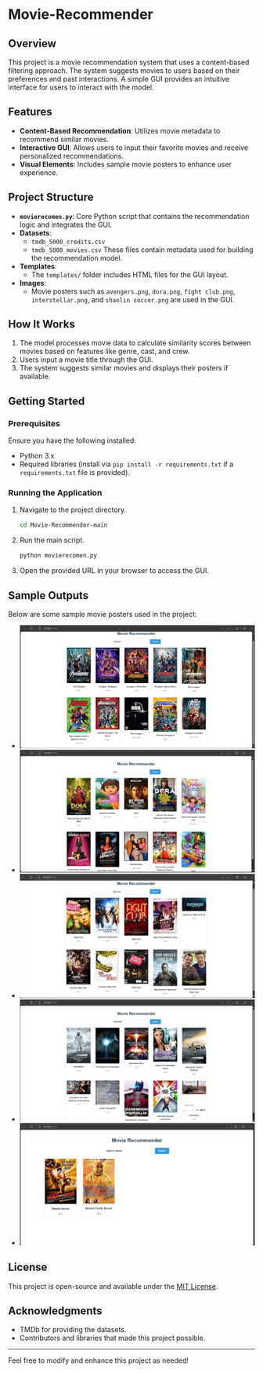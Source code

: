# Movie-Recommender

## Overview
This project is a movie recommendation system that uses a content-based filtering approach. The system suggests movies to users based on their preferences and past interactions. A simple GUI provides an intuitive interface for users to interact with the model.

## Features
- **Content-Based Recommendation**: Utilizes movie metadata to recommend similar movies.
- **Interactive GUI**: Allows users to input their favorite movies and receive personalized recommendations.
- **Visual Elements**: Includes sample movie posters to enhance user experience.

## Project Structure
- **`movierecomen.py`**: Core Python script that contains the recommendation logic and integrates the GUI.
- **Datasets**:
  - `tmdb_5000_credits.csv`
  - `tmdb_5000_movies.csv`
  These files contain metadata used for building the recommendation model.
- **Templates**:
  - The `templates/` folder includes HTML files for the GUI layout.
- **Images**:
  - Movie posters such as `avengers.png`, `dora.png`, `fight club.png`, `interstellar.png`, and `shaolin soccer.png` are used in the GUI.

## How It Works
1. The model processes movie data to calculate similarity scores between movies based on features like genre, cast, and crew.
2. Users input a movie title through the GUI.
3. The system suggests similar movies and displays their posters if available.

## Getting Started

### Prerequisites
Ensure you have the following installed:
- Python 3.x
- Required libraries (install via `pip install -r requirements.txt` if a `requirements.txt` file is provided).

### Running the Application
1. Navigate to the project directory.
   ```bash
   cd Movie-Recommender-main
   ```
2. Run the main script.
   ```bash
   python movierecomen.py
   ```
3. Open the provided URL in your browser to access the GUI.

## Sample Outputs
Below are some sample movie posters used in the project:
- ![Avengers](avengers.png)
- ![Dora](dora.png)
- ![Fight Club](fight%20club.png)
- ![Interstellar](interstellar.png)
- ![Shaolin Soccer](shaolin%20soccer.png)

## License
This project is open-source and available under the [MIT License](LICENSE).

## Acknowledgments
- TMDb for providing the datasets.
- Contributors and libraries that made this project possible.

---
Feel free to modify and enhance this project as needed!
